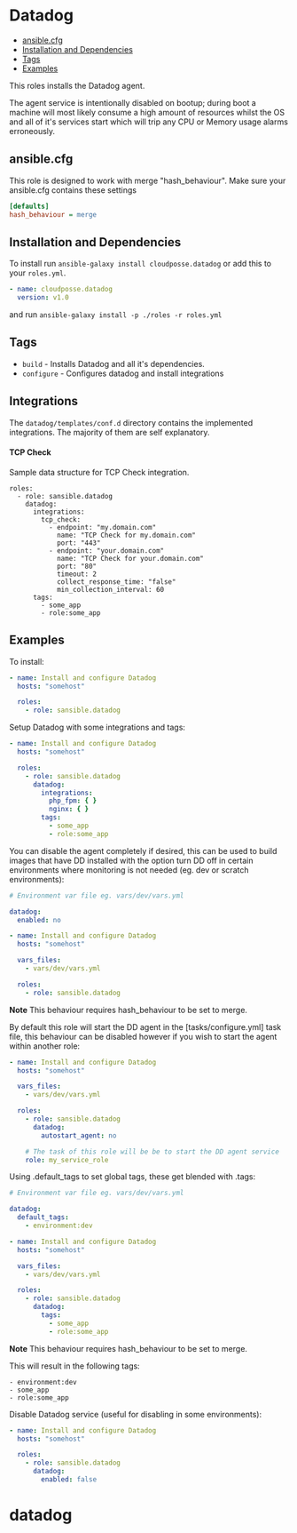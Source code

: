 # Datadog

* [ansible.cfg](#ansible-cfg)
* [Installation and Dependencies](#installation-and-dependencies)
* [Tags](#tags)
* [Examples](#examples)

This roles installs the Datadog agent.

The agent service is intentionally disabled on bootup; during boot a machine will most likely
consume a high amount of resources whilst the OS and all of it's services start which will trip any
CPU or Memory usage alarms erroneously.




## ansible.cfg

This role is designed to work with merge "hash_behaviour". Make sure your
ansible.cfg contains these settings

```INI
[defaults]
hash_behaviour = merge
```




## Installation and Dependencies

To install run `ansible-galaxy install cloudposse.datadog` or add this to your
`roles.yml`.

```YAML
- name: cloudposse.datadog
  version: v1.0
```

and run `ansible-galaxy install -p ./roles -r roles.yml`




## Tags

* `build` - Installs Datadog and all it's dependencies.
* `configure` - Configures datadog and install integrations




## Integrations

The `datadog/templates/conf.d` directory contains the implemented integrations. The majority of them are self explanatory.

#### TCP Check

Sample data structure for TCP Check integration.

```
roles:
  - role: sansible.datadog
    datadog:
      integrations:
        tcp_check:
          - endpoint: "my.domain.com"
            name: "TCP Check for my.domain.com"
            port: "443"
          - endpoint: "your.domain.com"
            name: "TCP Check for your.domain.com"
            port: "80"
            timeout: 2
            collect_response_time: "false"
            min_collection_interval: 60
      tags:
        - some_app
        - role:some_app
```




## Examples

To install:

```YAML
- name: Install and configure Datadog
  hosts: "somehost"

  roles:
    - role: sansible.datadog
```

Setup Datadog with some integrations and tags:

```YAML
- name: Install and configure Datadog
  hosts: "somehost"

  roles:
    - role: sansible.datadog
      datadog:
        integrations:
          php_fpm: { }
          nginx: { }
        tags:
          - some_app
          - role:some_app
```

You can disable the agent completely if desired, this can be used to build images
that have DD installed with the option turn DD off in certain environments where
monitoring is not needed (eg. dev or scratch environments):

```YAML
# Environment var file eg. vars/dev/vars.yml

datadog:
  enabled: no
```

```YAML
- name: Install and configure Datadog
  hosts: "somehost"

  vars_files:
    - vars/dev/vars.yml

  roles:
    - role: sansible.datadog
```

**Note** This behaviour requires hash_behaviour to be set to merge.

By default this role will start the DD agent in the [tasks/configure.yml] task file,
this behaviour can be disabled however if you wish to start the agent within
another role:

```YAML
- name: Install and configure Datadog
  hosts: "somehost"

  vars_files:
    - vars/dev/vars.yml

  roles:
    - role: sansible.datadog
      datadog:
        autostart_agent: no

    # The task of this role will be be to start the DD agent service
    role: my_service_role
```

Using .default_tags to set global tags, these get blended with .tags:

```YAML
# Environment var file eg. vars/dev/vars.yml

datadog:
  default_tags:
    - environment:dev
```

```YAML
- name: Install and configure Datadog
  hosts: "somehost"

  vars_files:
    - vars/dev/vars.yml

  roles:
    - role: sansible.datadog
      datadog:
        tags:
          - some_app
          - role:some_app
```

**Note** This behaviour requires hash_behaviour to be set to merge.

This will result in the following tags:

```
- environment:dev
- some_app
- role:some_app
```

Disable Datadog service (useful for disabling in some environments):

```YAML
- name: Install and configure Datadog
  hosts: "somehost"

  roles:
    - role: sansible.datadog
      datadog:
        enabled: false
```
# datadog
